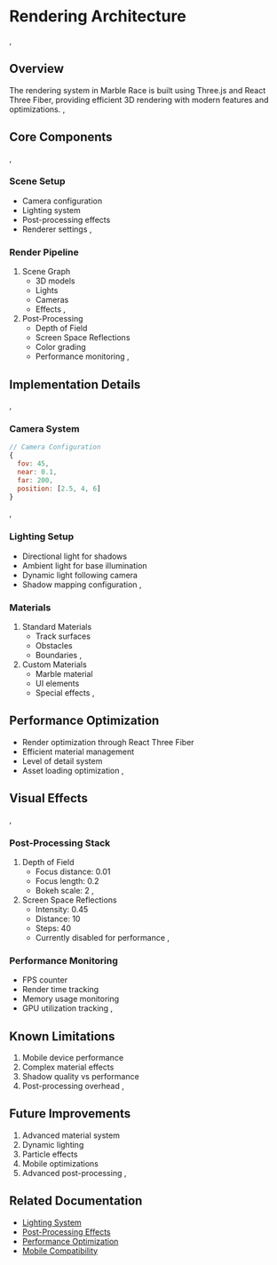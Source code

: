 # Rendering Architecture
,
## Overview
The rendering system in Marble Race is built using Three.js and React Three Fiber, providing efficient 3D rendering with modern features and optimizations.
,
## Core Components
,
### Scene Setup
- Camera configuration
- Lighting system
- Post-processing effects
- Renderer settings
,
### Render Pipeline
1. Scene Graph
   - 3D models
   - Lights
   - Cameras
   - Effects
,
2. Post-Processing
   - Depth of Field
   - Screen Space Reflections
   - Color grading
   - Performance monitoring
,
## Implementation Details
,
### Camera System
```javascript
// Camera Configuration
{
  fov: 45,
  near: 0.1,
  far: 200,
  position: [2.5, 4, 6]
}
```
,
### Lighting Setup
- Directional light for shadows
- Ambient light for base illumination
- Dynamic light following camera
- Shadow mapping configuration
,
### Materials
1. Standard Materials
   - Track surfaces
   - Obstacles
   - Boundaries
,
2. Custom Materials
   - Marble material
   - UI elements
   - Special effects
,
## Performance Optimization
- Render optimization through React Three Fiber
- Efficient material management
- Level of detail system
- Asset loading optimization
,
## Visual Effects
,
### Post-Processing Stack
1. Depth of Field
   - Focus distance: 0.01
   - Focus length: 0.2
   - Bokeh scale: 2
,
2. Screen Space Reflections
   - Intensity: 0.45
   - Distance: 10
   - Steps: 40
   - Currently disabled for performance
,
### Performance Monitoring
- FPS counter
- Render time tracking
- Memory usage monitoring
- GPU utilization tracking
,
## Known Limitations
1. Mobile device performance
2. Complex material effects
3. Shadow quality vs performance
4. Post-processing overhead
,
## Future Improvements
1. Advanced material system
2. Dynamic lighting
3. Particle effects
4. Mobile optimizations
5. Advanced post-processing
,
## Related Documentation
- [Lighting System](../features/visual/lighting.md)
- [Post-Processing Effects](../features/visual/effects.md)
- [Performance Optimization](../technical/performance.md)
- [Mobile Compatibility](../technical/compatibility.md) 